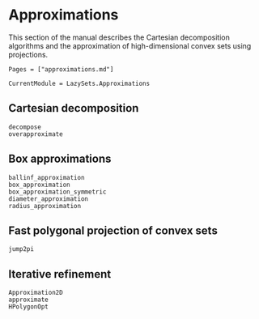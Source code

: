 # Approximations

This section of the manual describes the Cartesian decomposition algorithms and
the approximation of high-dimensional convex sets using projections.

```@contents
Pages = ["approximations.md"]
```

```@meta
CurrentModule = LazySets.Approximations
```

## Cartesian decomposition

```@docs
decompose
overapproximate
```

## Box approximations

```@docs
ballinf_approximation
box_approximation
box_approximation_symmetric
diameter_approximation
radius_approximation
```

## Fast polygonal projection of convex sets


```@docs
jump2pi
```

## Iterative refinement

```@docs
Approximation2D
approximate
HPolygonOpt
```

